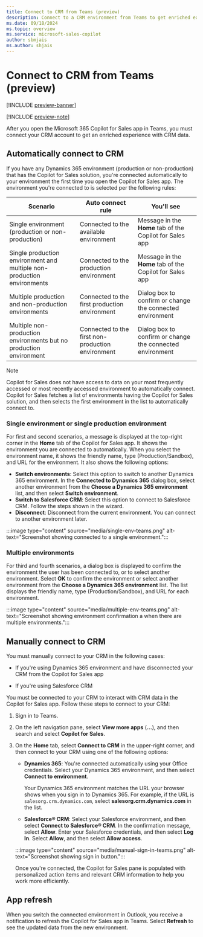 ```yaml
---
title: Connect to CRM from Teams (preview)
description: Connect to a CRM environment from Teams to get enriched experience with CRM data.
ms.date: 09/18/2024
ms.topic: overview
ms.service: microsoft-sales-copilot
author: sbmjais
ms.author: shjais
---
```


# Connect to CRM from Teams (preview)

[!INCLUDE [preview-banner](~/../shared-content/shared/preview-includes/preview-banner.md)]

[!INCLUDE [preview-note](~/../shared-content/shared/preview-includes/preview-note-d365.md)]

After you open the Microsoft 365 Copilot for Sales app in Teams, you must connect your CRM account to get an enriched experience with CRM data.

## Automatically connect to CRM

If you have any Dynamics 365 environment (production or non-production) that has the Copilot for Sales solution, you're connected automatically to your environment the first time you open the Copilot for Sales app. The environment you're connected to is selected per the following rules:


|Scenario  |Auto connect rule  |You'll see  |
|---------|---------|---------|
|Single environment (production or non-production)     |  Connected to the available environment       | Message in the **Home** tab of the Copilot for Sales app        |
|Single production environment and multiple non-production environments     |Connected to the production environment         |  Message in the **Home** tab of the Copilot for Sales app       |
|Multiple production and non-production environments     |  Connected to the first production environment       |  Dialog box to confirm or change the connected environment       |
|Multiple non-production environments but no production environment     |  Connected to the first non-production environment       |  Dialog box to confirm or change the connected environment       |

> [!NOTE]
> Copilot for Sales does not have access to data on your most frequently accessed or most recently accessed environment to automatically connect. Copilot for Sales fetches a list of environments having the Copilot for Sales solution, and then selects the first environment in the list to automatically connect to.

### Single environment or single production environment

For first and second scenarios, a message is displayed at the top-right corner in the **Home** tab of the Copilot for Sales app. It shows the environment you are connected to automatically. When you select the environment name, it shows the friendly name, type (Production/Sandbox), and URL for the environment. It also shows the following options:

- **Switch environments**: Select this option to switch to another Dynamics 365 environment. In the **Connected to Dynamics 365** dialog box, select another environment from the **Choose a Dynamics 365 environment** list, and then select **Switch environment**.
- **Switch to Salesforce CRM**: Select this option to connect to Salesforce CRM. Follow the steps shown in the wizard.
- **Disconnect**: Disconnect from the current environment. You can connect to another environment later.

:::image type="content" source="media/single-env-teams.png" alt-text="Screenshot showing connected to a single environment.":::

### Multiple environments

For third and fourth scenarios, a dialog box is displayed to confirm the environment the user has been connected to, or to select another environment. Select **OK** to confirm the environment or select another environment from the **Choose a Dynamics 365 environment** list. The list displays the friendly name, type (Production/Sandbox), and URL for each environment.

:::image type="content" source="media/multiple-env-teams.png" alt-text="Screenshot showing environment confirmation a when there are multiple environments.":::

## Manually connect to CRM

You must manually connect to your CRM in the following cases:

- If you're using Dynamics 365 environment and have disconnected your CRM from the Copilot for Sales app

- If you're using Salesforce CRM

You must be connected to your CRM to interact with CRM data in the Copilot for Sales app. Follow these steps to connect to your CRM:

1. Sign in to Teams.

1. On the left navigation pane, select **View more apps** (**...**), and then search and select **Copilot for Sales**. 

1. On the **Home** tab, select **Connect to CRM** in the upper-right corner, and then connect to your CRM using one of the following options:

    - **Dynamics 365**: You're connected automatically using your Office credentials. Select your Dynamics 365 environment, and then select **Connect to environment**.

        Your Dynamics 365 environment matches the URL your browser shows when you sign in to Dynamics 365. For example, if the URL is `salesorg.crm.dynamics.com`, select **salesorg.crm.dynamics.com** in the list.
    
    - **Salesforce® CRM**: Select your Salesforce environment, and then select **Connect to Salesforce® CRM**. In the confirmation message, select **Allow**. Enter your Salesforce credentials, and then select **Log In**. Select **Allow**, and then select **Allow access**.
    
    :::image type="content" source="media/manual-sign-in-teams.png" alt-text="Screenshot showing sign in button.":::


    Once you're connected, the Copilot for Sales pane is populated with personalized action items and relevant CRM information to help you work more efficiently.

## App refresh

When you switch the connected environment in Outlook, you receive a notification to refresh the Copilot for Sales app in Teams. Select **Refresh** to see the updated data from the new environment.